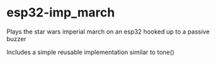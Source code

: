 # esp32-imp_march
Plays the star wars imperial march on an esp32 hooked up to a passive buzzer

Includes a simple reusable implementation similar to tone() 
